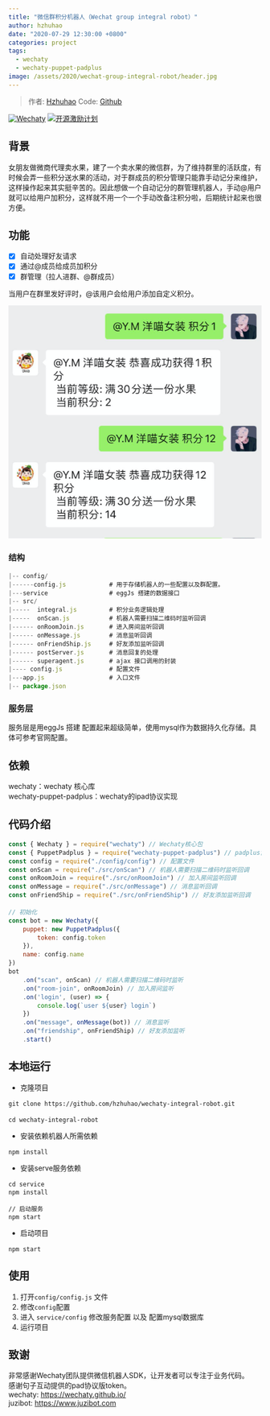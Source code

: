 ```yaml
---
title: "微信群积分机器人（Wechat group integral robot）"
author: hzhuhao
date: "2020-07-29 12:30:00 +0800"
categories: project
tags:
  - wechaty
  - wechaty-puppet-padplus
image: /assets/2020/wechat-group-integral-robot/header.jpg
---
```


> 作者: [Hzhuhao](https://github.com/hzhuhao/)
> Code: [Github](https://github.com/hzhuhao/wechaty-integral-robot)

[![Wechaty](https://img.shields.io/badge/Powered%20By-Wechaty-green.svg#align=left&display=inline&height=20&margin=%5Bobject%20Object%5D&originHeight=20&originWidth=132&status=done&style=none&width=132)](https://github.com/wechaty/wechaty)
[![开源激励计划](https://img.shields.io/badge/Wechaty-%E5%BC%80%E6%BA%90%E6%BF%80%E5%8A%B1%E8%AE%A1%E5%88%92-green.svg#align=left&display=inline&height=20&margin=%5Bobject%20Object%5D&originHeight=20&originWidth=134&status=done&style=none&width=134)](https://github.com/juzibot/Welcome/wiki/Everything-about-Wechaty)

## 背景

女朋友做微商代理卖水果，建了一个卖水果的微信群，为了维持群里的活跃度，有时候会弄一些积分送水果的活动，对于群成员的积分管理只能靠手动记分来维护，这样操作起来其实挺辛苦的。因此想做一个自动记分的群管理机器人，手动@用户就可以给用户加积分，这样就不用一个一个手动改备注积分啦，后期统计起来也很方便。

## 功能

- [x] 自动处理好友请求
- [x] 通过@成员给成员加积分
- [x] 群管理（拉人进群、@群成员）

当用户在群里发好评时，@该用户会给用户添加自定义积分。

![效果图](/assets/2020/wechat-group-integral-robot/wxscreen.png)

### 结构

```js
|-- config/
|------config.js            # 用于存储机器人的一些配置以及群配置。
|---service                 # eggJs 搭建的数据接口
|-- src/
|-----  integral.js         # 积分业务逻辑处理
|-----  onScan.js           # 机器人需要扫描二维码时监听回调
|------ onRoomJoin.js       # 进入房间监听回调
|------ onMessage.js        # 消息监听回调
|------ onFriendShip.js     # 好友添加监听回调
|------ postServer.js       # 消息回复的处理
|------ superagent.js       # ajax 接口调用的封装
|---- config.js             # 配置文件
|---app.js                  # 入口文件
|-- package.json
```

### 服务层

服务层是用eggJs 搭建 配置起来超级简单，使用mysql作为数据持久化存储。具体可参考官网配置。

## 依赖

wechaty：wechaty 核心库  
wechaty-puppet-padplus：wechaty的ipad协议实现

## 代码介绍

```javascript
const { Wechaty } = require("wechaty") // Wechaty核心包
const { PuppetPadplus } = require("wechaty-puppet-padplus") // padplus协议包
const config = require("./config/config") // 配置文件
const onScan = require("./src/onScan") // 机器人需要扫描二维码时监听回调
const onRoomJoin = require("./src/onRoomJoin") // 加入房间监听回调
const onMessage = require("./src/onMessage") // 消息监听回调
const onFriendShip = require("./src/onFriendShip") // 好友添加监听回调

// 初始化
const bot = new Wechaty({
    puppet: new PuppetPadplus({
        token: config.token
    }),
    name: config.name
})
bot
    .on("scan", onScan) // 机器人需要扫描二维码时监听
    .on("room-join", onRoomJoin) // 加入房间监听
    .on('login', (user) => {
        console.log(`user ${user} login`)
    })
    .on("message", onMessage(bot)) // 消息监听
    .on("friendship", onFriendShip) // 好友添加监听
    .start()

```

## 本地运行

- 克隆项目

```shell
git clone https://github.com/hzhuhao/wechaty-integral-robot.git

cd wechaty-integral-robot
```

- 安装依赖机器人所需依赖

```shell
npm install
```

- 安装serve服务依赖

```shell
cd service
npm install

// 启动服务
npm start
```

- 启动项目

```shell
npm start
```

## 使用

1. 打开`config/config.js` 文件
2. 修改`config`配置
3. 进入 `service/config` 修改服务配置 以及 配置mysql数据库
4. 运行项目

## 致谢

非常感谢Wechaty团队提供微信机器人SDK，让开发者可以专注于业务代码。  
感谢句子互动提供的pad协议版token。  
wechaty: <https://wechaty.github.io/>  
juzibot: <https://www.juzibot.com>
